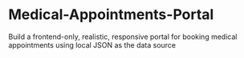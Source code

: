 # Medical-Appointments-Portal
Build a frontend-only, realistic, responsive portal for booking medical appointments using local JSON as the data source
